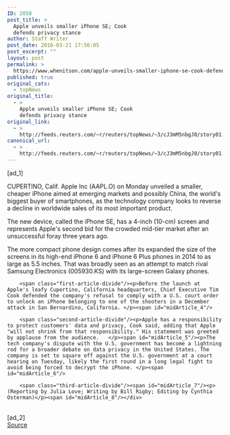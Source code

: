 ```yaml
---
ID: 2050
post_title: >
  Apple unveils smaller iPhone SE; Cook
  defends privacy stance
author: Staff Writer
post_date: 2016-03-21 17:56:05
post_excerpt: ""
layout: post
permalink: >
  https://www.whenitson.com/apple-unveils-smaller-iphone-se-cook-defends-privacy-stance/
published: true
original_cats:
  - topNews
original_title:
  - >
    Apple unveils smaller iPhone SE; Cook
    defends privacy stance
original_link:
  - >
    http://feeds.reuters.com/~r/reuters/topNews/~3/cJ3mM5nbgJ0/story01.htm
canonical_url:
  - >
    http://feeds.reuters.com/~r/reuters/topNews/~3/cJ3mM5nbgJ0/story01.htm
---
```

 [ad_1]
<br><div id="articleText">
<span id="midArticle_start"/>

<span id="midArticle_0"/><span class="focusParagraph" readability="8"><p><span class="articleLocation">CUPERTINO, Calif.</span> Apple Inc (<span id="symbol_AAPL.O_0">AAPL.O</span>) on Monday unveiled a smaller, cheaper iPhone aimed at emerging markets and possibly China, the world's biggest buyer of smartphones, as the technology company looks to reverse a decline in worldwide sales of its most important product.</p></span><span id="midArticle_1"/><p>The new device, called the iPhone SE, has a 4-inch (10-cm) screen and represents Apple's second bid for the crowded mid-tier market after an unsuccessful foray three years ago. </p><span id="midArticle_2"/><p>The more compact phone design comes after its expanded the size of the screens in its high-end iPhone 6 and iPhone 6 Plus phones in 2014 to as large as 5.5 inches. That was broadly seen as an attempt to match rival Samsung Electronics (<span id="symbol_005930.KS_1">005930.KS</span>) with its large-screen Galaxy phones. </p><span id="midArticle_3"/>
        
        <span class="first-article-divide"/><p>Before the launch at Apple's leafy Cupertino, California headquarters, Chief Executive Tim Cook defended the company's refusal to comply with a U.S. court order to unlock an iPhone belonging to one of the shooters in a December attack in San Bernardino, California. </p><span id="midArticle_4"/>
        
        <span class="second-article-divide"/><p>Apple has a responsibility to protect customers' data and privacy, Cook said, adding that Apple "will not shrink from that responsibility." His statement was greeted by applause from the audience.   </p><span id="midArticle_5"/><p>The tech company's dispute with the U.S. government has become a lightning rod for a broader debate on data privacy in the United States. The company is set to square off against the U.S. government at a court hearing on Tuesday, likely the first round in a long legal fight to avoid being forced to decrypt the iPhone. </p><span id="midArticle_6"/>
        
        <span class="third-article-divide"/><span id="midArticle_7"/><p> (Reporting by Julia Love; Writing by Bill Rigby; Editing by Cynthia Osterman)</p><span id="midArticle_8"/></div>
<br>[ad_2]
<br><a href="http://feeds.reuters.com/~r/reuters/topNews/~3/cJ3mM5nbgJ0/story01.htm">Source </a>